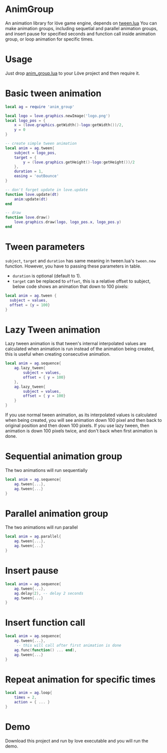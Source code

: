 # AnimGroup
An animation library for löve game engine, depends on [tween.lua](https://github.com/kikito/tween.lua)
You can make animation groups, including sequetial and parallel animation groups, 
and insert pause for specified seconds and function call inside animation group, or loop animation for specific times.

# Usage
Just drop [anim_group.lua](https://github.com/Moligaloo/AnimGroup/blob/master/anim_group.lua) to your Löve project and then require it.

# Basic tween animation

```lua
local ag = require 'anim_group'

local logo = love.graphics.newImage('logo.png')
local logo_pos = {
	x = (love.graphics.getWidth()-logo:getWidth())/2,
	y = 0
}

-- create simple tween animation
local anim = ag.tween{
	subject = logo_pos,
	target = {
		y = (love.graphics.getHeight()-logo:getHeight())/2
	},
	duration = 1, 
	easing = 'outBounce'
}

-- don't forget update in love.update
function love.update(dt)
	anim:update(dt)
end

-- draw
function love.draw()
	love.graphics.draw(logo, logo_pos.x, logo_pos.y)
end

```

# Tween parameters
`subject`,  `target` and `duration` has same meaning in tween.lua's `tween.new ` function. However,  you have to passing these parameters in table.
 * `duration` is optional (default to 1). 
 * `target` can be replaced to `offset`, this is a relative offset to subject, below code shows an animation that down to 100 pixels:
```lua
local anim = ag.tween {
  subject = values,
  offset = {y = 100}
}
```

# Lazy Tween animation
Lazy tween animation is that tween's internal interpolated values are calculated when animation is run instead of the animation being created, this is useful when creating consecutive animation.

```lua
local anim = ag.sequence{
	ag.lazy_tween{
		subject = values,
		offset = { y = 100}
	},
	ag.lazy_tween{
		subject = values,
		offset = { y = 100}
	}
}
```

If you use normal tween animation, as its interpolated values is calculated when being created, you will see animation down 100 pixel and then back to original position and then down 100 pixels. If you use lazy tween, then animation is down 100 pixels twice, and don't back when first animation is done.

# Sequential animation group

The two animations will run sequentially
```lua
local anim = ag.sequence{
	ag.tween{...}, 
	ag.tween{...}
}
```

# Parallel animation group
The two animations will run parallel
```lua
local anim = ag.parallel{
	ag.tween{...}, 
	ag.tween{...}
}
```

# Insert pause
```lua
local anim = ag.sequence{
	ag.tween{...}, 
	ag.delay(2), -- delay 2 seconds
	ag.tween{...}
}
```

# Insert function call
```lua
local anim = ag.sequence{
	ag.tween{...}, 
	 -- this will call after first animation is done
	ag.func(function() ... end), 
	ag.tween{...}
}
```

# Repeat animation for specific times
```lua
local anim = ag.loop{
	times = 2,
	action = { ... } 
}
```

# Demo
Download this project and run by love executable and you will run the demo.